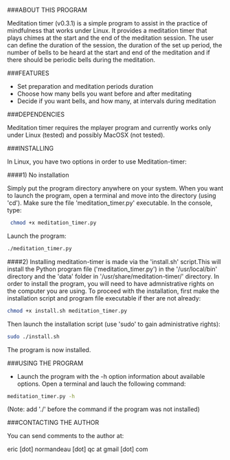 ###ABOUT THIS PROGRAM

Meditation timer (v0.3.1) is a simple program to assist in the practice of
mindfulness that works under Linux. It provides a meditation timer that plays
chimes at the start and the end of the meditation session. The user can define
the duration of the session, the duration of the set up period, the number of
bells to be heard at the start and end of the meditation and if there should be
periodic bells during the meditation.

###FEATURES

 - Set preparation and meditation periods duration
 - Choose how many bells you want before and after meditating
 - Decide if you want bells, and how many, at intervals during meditation 

###DEPENDENCIES

Meditation timer requires the mplayer program and currently works only under
Linux (tested) and possibly MacOSX (not tested).

###INSTALLING

In Linux, you have two options in order to use Meditation-timer:

####1) No installation

Simply put the program directory anywhere on your system. When you want to
launch the program, open a terminal and move into the directory (using 'cd').
Make sure the file 'meditation_timer.py' executable. In the console, type:

```bash
 chmod +x meditation_timer.py
```

Launch the program:

```bash
./meditation_timer.py
```

####2) Installing meditation-timer is made via the 'install.sh' script.This will
install the Python program file ('meditation_timer.py') in the '/usr/local/bin'
directory and the 'data' folder in '/usr/share/meditation-timer/' directory. In
order to install the program, you will need to have admnistrative rights on the
computer you are using. To proceed with the installation, first make the
installation script and program file executable if ther are not already:

```bash
chmod +x install.sh meditation_timer.py
```

Then launch the installation script (use 'sudo' to gain administrative rights):

```bash
sudo ./install.sh
```

The program is now installed.


###USING THE PROGRAM

- Launch the program with the -h option information about available options.
  Open a terminal and lauch the following command:

```bash
meditation_timer.py -h
```

(Note: add './' before the command if the program was not installed)


###CONTACTING THE AUTHOR

You can send comments to the author at:

eric [dot] normandeau [dot] qc at gmail [dot] com


